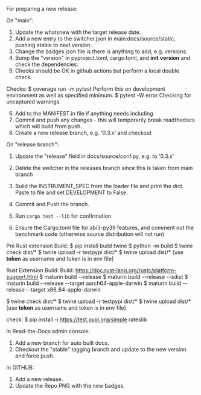 For preparing a new release:

On "main":

1) Update the whatsnew with the target release date.
2) Add a new entry to the switcher.json in main:docs/source/static, pushing stable to next version.
3) Change the badges.json file is there is anything to add, e.g. versions.
4) Bump the "version" in pyproject.toml, cargo.toml, and __init__ __version__ and check the dependencies.
5) Checks should be OK in github actions but perform a local double check.

Checks:
$ coverage run -m pytest
Perform this on development environment as well as specified minimum.
$ pytest -W error
Checking for uncaptured warnings.

6) Add to the MANIFEST.in file if anything needs including
7) Commit and push any changes - this will temporarily break readthedocs which will build from push.
8) Create a new release branch, e.g. '0.3.x' and checkout

On "release branch":

1) Update the "release" field in docs/source/conf.py, e.g. to '0.3.x'
2) Delete the switcher in the releases branch since this is taken from main branch
3) Build the INSTRUMENT_SPEC from the loader file and print the dict. Paste to file and set
   DEVELOPMENT to False.

4) Commit and Push the branch.
5) Run `cargo test --lib` for confirmation
6) Ensure the Cargo.toml file for abi3-py39 features, and comment out the benchmark code (otherwise source distribution will not run)

Pre Rust extension Build:
$ pip install build twine
$ python -m build
$ twine check dist/*
$ twine upload -r testpypi dist/*
$ twine upload dist/*  [use __token__ as username and token is in env file]

Rust Extension Build:
Build:  https://doc.rust-lang.org/rustc/platform-support.html
$ maturin build --release
$ maturin build --release --sdist
$ maturin build --release --target aarch64-apple-darwin
$ maturin build --release --target x86_64-apple-darwin

$ twine check dist/*
$ twine upload -r testpypi dist/*
$ twine upload dist/*  [use __token__ as username and token is in env file]


check:
$ pip install -i https://test.pypi.org/simple rateslib

In Read-the-Docs admin console:

1) Add a new branch for auto built docs.
2) Checkout the "stable" tagging branch and update to the new version and force push. 

In GITHUB:

1) Add a new release.
2) Update the Repo PNG with the new badges.